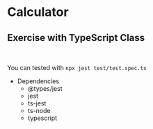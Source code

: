 # Calculator

## Exercise with TypeScript Class
<br>

You can tested with `npx jest test/test.spec.ts`

- Dependencies
    * @types/jest
    * jest
    * ts-jest
    * ts-node
    * typescript